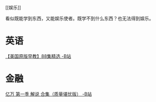 [[娱乐]]

看似既能学到东西，又能娱乐使者。既学不到什么东西？也无法得到娱乐。
# 英语
[【美国原版早教】88集精选 -B站](https://www.bilibili.com/video/BV1KC4y1W7eF?p=27)
# 金融
[亿万 第一季 解说 合集（质量堪忧版） -B站](https://www.bilibili.com/video/BV1AA411u7Kj/)
